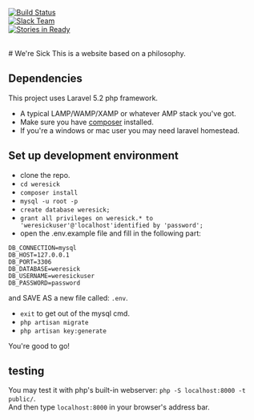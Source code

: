 [![Build Status](https://travis-ci.org/lordadamson/weresick.svg?branch=master)](https://travis-ci.org/lordadamson/weresick)  
[![Slack Team](https://img.shields.io/badge/slack-weresick-orange.svg)](https://weresick.slack.com)  
[![Stories in Ready](https://badge.waffle.io/lordadamson/weresick.png?label=ready&title=Ready)](https://waffle.io/lordadamson/weresick)

<br/> 
# We're Sick
This is a website based on a philosophy.

## Dependencies
This project uses Laravel 5.2 php framework.
* A typical LAMP/WAMP/XAMP or whatever AMP stack you've got.
* Make sure you have [composer](https://getcomposer.org) installed.
* If you're a windows or mac user you may need laravel homestead.

## Set up development environment
* clone the repo.
* `cd weresick`
* `composer install`
* `mysql -u root -p`
* `create database weresick;`
* `grant all privileges on weresick.* to 'weresickuser'@'localhost'identified by 'password';`
* open the .env.example file and fill in the following part:
```
DB_CONNECTION=mysql
DB_HOST=127.0.0.1
DB_PORT=3306
DB_DATABASE=weresick
DB_USERNAME=weresickuser
DB_PASSWORD=password
```
and SAVE AS a new file called: `.env`.
* `exit` to get out of the mysql cmd.
* `php artisan migrate`
* `php artisan key:generate`

You're good to go!

## testing
You may test it with php's built-in webserver: `php -S localhost:8000 -t public/`. <br/>
And then type `localhost:8000` in your browser's address bar.
